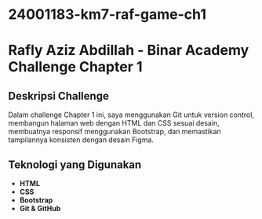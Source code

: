 # 24001183-km7-raf-game-ch1

# Rafly Aziz Abdillah - Binar Academy Challenge Chapter 1

## Deskripsi Challenge

Dalam challenge Chapter 1 ini, saya menggunakan Git untuk version control, membangun halaman web dengan HTML dan CSS sesuai desain, membuatnya responsif menggunakan Bootstrap, dan memastikan tampilannya konsisten dengan desain Figma.

## Teknologi yang Digunakan

- **HTML**
- **CSS**
- **Bootstrap**
- **Git & GitHub**
